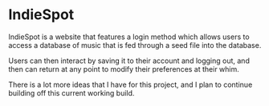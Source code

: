 # IndieSpot

IndieSpot is a website that features a login method which allows users to access a database of music that is fed through a seed file into the database.

Users can then interact by saving it to their account and logging out, and then can return at any point to modify their preferences at their whim.

There is a lot more ideas that I have for this project, and I plan to continue building off this current working build.